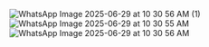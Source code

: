 ![WhatsApp Image 2025-06-29 at 10 30 56 AM (1)](https://github.com/user-attachments/assets/dc29ba07-3a43-4480-ac3b-c83544fc4bf7)
![WhatsApp Image 2025-06-29 at 10 30 55 AM](https://github.com/user-attachments/assets/bd796491-cd0c-43ca-8bc7-edff1ca90f34)
![WhatsApp Image 2025-06-29 at 10 30 56 AM](https://github.com/user-attachments/assets/b4e4fab0-1acb-413a-986f-0d24c99c72b3)
